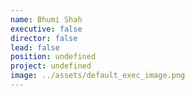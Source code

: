 ```yaml
---
name: Bhumi Shah
executive: false
director: false
lead: false
position: undefined
project: undefined
image: ../assets/default_exec_image.png
---
```

